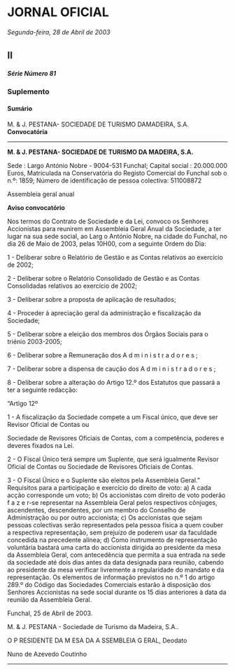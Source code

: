 # JORNAL OFICIAL

###### Segunda-feira, 28 de Abril de 2003

## II

##### Série Número 81

### **Suplemento**

#### **Sumário**

M. & J. PESTANA- SOCIEDADE DE TURISMO DAMADEIRA, S.A.
**Convocatória**




---

**M. & J. PESTANA- SOCIEDADE DE TURISMO DA
MADEIRA, S.A.**


Sede : Largo António Nobre - 9004-531 Funchal;
Capital social : 20.000.000 Euros,
Matriculada na Conservatória do Registo Comercial do
Funchal sob o n.º: 1859;
Número de identificação de pessoa colectiva: 511008872


Assembleia geral anual


**Aviso convocatório**


Nos termos do Contrato de Sociedade e da Lei, convoco os
Senhores Accionistas para reunirem em Assembleia Geral
Anual da Sociedade, a ter lugar na sua sede social, ao Larg o
António Nobre, na cidade do Funchal, no dia 26 de Maio de
2003, pelas 10H00, com a seguinte Ordem do Dia:


1 - Deliberar sobre o Relatório de Gestão e as Contas
relativos ao exercício de 2002;


2 - Deliberar sobre o Relatório Consolidado de Gestão e as
Contas Consolidadas relativos ao exercício de 2002;


3 - Deliberar sobre a proposta de aplicação de
resultados;


4 - Proceder à apreciação geral da administração e fiscalização da Sociedade;


5 - Deliberar sobre a eleição dos membros dos Órgãos
Sociais para o triénio 2003-2005;


6 - Deliberar sobre a Remuneração dos A d m i n i s t r a d o r e s ;


7 - Deliberar sobre a dispensa de caução dos A d m i n i s t r a d o r e s ;


8 - Deliberar sobre a alteração do Artigo 12.º dos Estatutos que passará a ter a seguinte redacção:


“Artigo 12º


1 - A fiscalização da Sociedade compete a um Fiscal
único, que deve ser Revisor Oficial de Contas ou



Sociedade de Revisores Oficiais de Contas, com a
competência, poderes e deveres fixados na Lei.


2 - O Fiscal Único terá sempre um Suplente, que será
igualmente Revisor Oficial de Contas ou Sociedade
de Revisores Oficiais de Contas.


3 - O Fiscal Único e o Suplente são eleitos pela
Assembleia Geral.”
Requisitos para a participação e exercício do direito
de voto:
a) A cada acção corresponde um voto;
b) Os accionistas com direito de voto poderão
f a z e r-se representar na Assembleia Geral
pelos respectivos cônjuges, ascendentes,
descendentes, por um membro do Conselho
de Administração ou por outro accionista;
c) Os accionistas que sejam pessoas colectivas
serão representados pela pessoa física a
quem couber a respectiva representação, sem
prejuízo de poderem usar da faculdade
concedida na precedente alínea;
d) Como instrumento de representação voluntária
bastará uma carta do accionista dirigida ao
presidente da mesa da Assembleia Geral, com
antecedência que permita a sua entrada na sede
da sociedade até dois dias antes da data
designada para reunião, cabendo ao presidente
da mesa verificar livremente a regularidade do
mandato e da representação.
Os elementos de informação previstos no n.º 1 do artigo
289.º do Código das Sociedades Comerciais estarão à
disposição dos Senhores Accionistas na sede social durante
os 15 dias anteriores à data da reunião da Assembleia Geral.


Funchal, 25 de Abril de 2003.


M. & J. PESTANA  - Sociedade de Turismo da Madeira, S.A..


O P RESIDENTE DA M ESA DA A SSEMBLEIA G ERAL, Deodato

Nuno de Azevedo Coutinho




---
